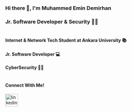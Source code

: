 ### Hi there 👋, I'm Muhammed Emin Demirhan
### Jr. Software Developer & Security 👨‍💻
#
#### Internet & Network Tech Student at Ankara University 📚
#### Jr. Software Developer 💻
#### CyberSecurity 👨‍💻

#
#### Connect With Me!
[<img src='https://cdn.jsdelivr.net/npm/simple-icons@3.0.1/icons/linkedin.svg' alt='linkedin' height='40'>](https://www.linkedin.com/in/emindmrhn/)
